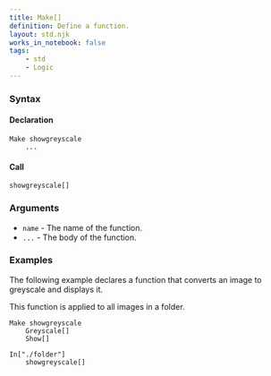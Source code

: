 ```yaml
---
title: Make[]
definition: Define a function.
layout: std.njk
works_in_notebook: false
tags:
    - std
    - Logic
---
```


### Syntax

#### Declaration

```
Make showgreyscale
    ...
```

#### Call

```
showgreyscale[]
```

### Arguments

- `name` - The name of the function.
- `...` - The body of the function.

### Examples

The following example declares a function that converts an image to greyscale and displays it.

This function is applied to all images in a folder.

```
Make showgreyscale
    Greyscale[]
    Show[]

In["./folder"]
    showgreyscale[]
```

